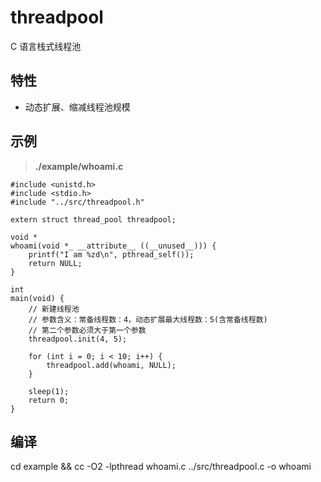 # threadpool
C 语言栈式线程池

## 特性
- 动态扩展、缩减线程池规模

## 示例
> **./example/whoami.c**
      
```
#include <unistd.h>
#include <stdio.h>
#include "../src/threadpool.h"

extern struct thread_pool threadpool;

void *
whoami(void *_ __attribute__ ((__unused__))) {
    printf("I am %zd\n", pthread_self());
    return NULL;
}

int
main(void) {
    // 新建线程池
    // 参数含义：常备线程数：4，动态扩展最大线程数：5(含常备线程数)
    // 第二个参数必须大于第一个参数
    threadpool.init(4, 5);

    for (int i = 0; i < 10; i++) {
        threadpool.add(whoami, NULL);
    }

    sleep(1);
    return 0;
}
```

## 编译 
cd example &&
cc -O2 -lpthread whoami.c ../src/threadpool.c -o whoami     
